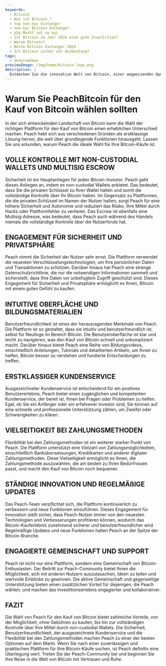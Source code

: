 ```yaml
---
keywords:
  - Bitcoin
  - Was ist Bitcoin ?
  - top non-kyc Exchanger
  - non-kyc Bitcoin Exchanger
  - p2p Markt sat no kyc
  - Ist Bitcoin im Jahr 2024 eine gute Investition?
  - Warum Bitcoin?
  - Beste Bitcoin Exchanger 2024
  - Ist Bitcoin sicher vor Ausbeutung?
tags:
  - Unternehmen
previewImage: /img/home/bitcoin-logo.png
description: |
  Entdecken Sie die innovative Welt von Bitcoin, einer wegweisenden Open-Source-Software, die eine digitale und dezentrale Währung über ein globales Netzwerk ermöglicht.
---
```


# Warum Sie PeachBitcoin für den Kauf von Bitcoin wählen sollten

In der sich entwickelnden Landschaft von Bitcoin kann die Wahl der richtigen Plattform für den Kauf von Bitcoin einen erheblichen Unterschied machen. Peach hebt sich aus verschiedenen Gründen als erstklassige Lösung hervor, die weit über grundlegende Funktionen hinausgeht. Lassen Sie uns erkunden, warum Peach die ideale Wahl für Ihre Bitcoin-Käufe ist.

## VOLLE KONTROLLE MIT NON-CUSTODIAL WALLETS UND MULTISIG ESCROW

Sicherheit ist ein Hauptanliegen für jeden Bitcoin-Investor. Peach geht dieses Anliegen an, indem es non-custodial Wallets anbietet. Das bedeutet, dass Sie die privaten Schlüssel zu Ihrer Wallet halten und somit die vollständige Kontrolle über Ihr Bitcoin haben. Im Gegensatz zu Plattformen, die die privaten Schlüssel im Namen der Nutzer halten, sorgt Peach für eine höhere Sicherheit und Autonomie und reduziert das Risiko, Ihre Mittel durch Hacks oder Plattformfehler zu verlieren. Das Escrow ist ebenfalls eine Multisig-Adresse, was bedeutet, dass Peach auch während des Handels niemals die vollständige Kontrolle über die Nutzerfonds hat.

## ENGAGEMENT FÜR SICHERHEIT UND PRIVATSPHÄRE

Peach nimmt die Sicherheit der Nutzer sehr ernst. Die Plattform verwendet die neuesten Verschlüsselungstechnologien, um Ihre persönlichen Daten und Transaktionen zu schützen. Darüber hinaus hat Peach eine strenge Datenschutzrichtlinie, die nur die notwendigen Informationen sammelt und sicherstellt, dass Ihre Daten vor unbefugtem Zugriff geschützt sind. Dieses Engagement für Sicherheit und Privatsphäre ermöglicht es Ihnen, Bitcoin mit einem guten Gefühl zu kaufen.

## INTUITIVE OBERFLÄCHE UND BILDUNGSMATERIALIEN

Benutzerfreundlichkeit ist eines der herausragenden Merkmale von Peach. Die Plattform ist so gestaltet, dass sie intuitiv und benutzerfreundlich ist, selbst für Neulinge im Bereich Bitcoin. Die Benutzeroberfläche ist klar und leicht zu navigieren, was den Kauf von Bitcoin schnell und unkompliziert macht. Darüber hinaus bietet Peach eine Reihe von Bildungsvideos, einschließlich Anleitungen, Tutorials und detaillierten Artikeln, um Ihnen zu helfen, Bitcoin besser zu verstehen und fundierte Entscheidungen zu treffen.

## ERSTKLASSIGER KUNDENSERVICE

Ausgezeichneter Kundenservice ist entscheidend für ein positives Benutzererlebnis. Peach bietet einen zugänglichen und kompetenten Kundenservice, der bereit ist, Ihnen bei Fragen oder Problemen zu helfen. Egal, ob Sie ein Anfänger oder ein erfahrener Investor sind, Sie können auf eine schnelle und professionelle Unterstützung zählen, um Zweifel oder Schwierigkeiten zu klären.

## VIELSEITIGKEIT BEI ZAHLUNGSMETHODEN

Flexibilität bei den Zahlungsmethoden ist ein weiterer starker Punkt von Peach. Die Plattform unterstützt eine Vielzahl von Zahlungsmöglichkeiten, einschließlich Banküberweisungen, Kreditkarten und anderer digitaler Zahlungsmethoden. Diese Vielseitigkeit ermöglicht es Ihnen, die Zahlungsmethode auszuwählen, die am besten zu Ihren Bedürfnissen passt, und macht den Kauf von Bitcoin noch bequemer.

## STÄNDIGE INNOVATION UND REGELMÄßIGE UPDATES

Das Peach-Team verpflichtet sich, die Plattform kontinuierlich zu verbessern und neue Funktionen einzuführen. Dieses Engagement für Innovation stellt sicher, dass Peach-Nutzer immer von den neuesten Technologien und Verbesserungen profitieren können, wodurch das Bitcoin-Kauferlebnis zunehmend sicherer und benutzerfreundlicher wird. Regelmäßige Updates und neue Funktionen halten Peach an der Spitze der Bitcoin-Branche.

## ENGAGIERTE GEMEINSCHAFT UND SUPPORT

Peach ist nicht nur eine Plattform, sondern eine Gemeinschaft von Bitcoin-Enthusiasten. Der Beitritt zur Peach-Community bietet Ihnen die Möglichkeit, sich mit anderen Nutzern auszutauschen, Ideen zu teilen und wertvolle Einblicke zu gewinnen. Die aktive Gemeinschaft und gegenseitige Unterstützung bieten einen zusätzlichen Vorteil für diejenigen, die Peach wählen, und machen das Investitionserlebnis engagierter und kollaborativer.

## FAZIT

Die Wahl von Peach für den Kauf von Bitcoin bietet zahlreiche Vorteile, von der Möglichkeit, ohne Gebühren zu kaufen, bis hin zur vollständigen Kontrolle über Ihre Mittel durch non-custodial Wallets. Die Sicherheit, Benutzerfreundlichkeit, der ausgezeichnete Kundenservice und die Flexibilität bei den Zahlungsmethoden machen Peach zu einer der besten Optionen auf dem Markt. Wenn Sie nach einer zuverlässigen und praktischen Plattform für Ihre Bitcoin-Käufe suchen, ist Peach definitiv eine Überlegung wert. Treten Sie der Peach-Community bei und beginnen Sie Ihre Reise in die Welt von Bitcoin mit Vertrauen und Ruhe.